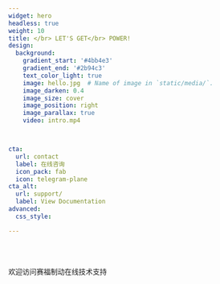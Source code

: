 ```yaml
---
widget: hero
headless: true
weight: 10
title: </br> LET'S GET</br> POWER!
design:
  background:
    gradient_start: '#4bb4e3'
    gradient_end: '#2b94c3'
    text_color_light: true
    image: hello.jpg  # Name of image in `static/media/`.
    image_darken: 0.4
    image_size: cover
    image_position: right
    image_parallax: true
    video: intro.mp4



cta:
  url: contact
  label: 在线咨询
  icon_pack: fab
  icon: telegram-plane
cta_alt:
  url: support/
  label: View Documentation
advanced:
  css_style:

---
```


</br>

</br>

欢迎访问赛福制动在线技术支持</br>

</br>

</br>



